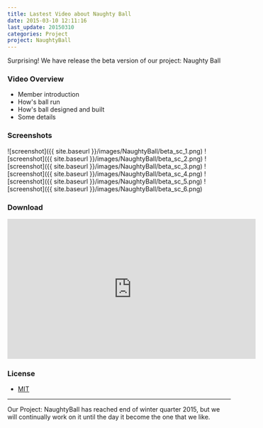```yaml
---
title: Lastest Video about Naughty Ball
date: 2015-03-10 12:11:16
last_update: 20150310
categories: Project
project: NaughtyBall
---
```



Surprising! We have release the beta version of our project: Naughty Ball


### Video Overview

* Member introduction
* How's ball run
* How's ball designed and built
* Some details

### Screenshots

![screenshot]({{ site.baseurl }}/images/NaughtyBall/beta_sc_1.png)
![screenshot]({{ site.baseurl }}/images/NaughtyBall/beta_sc_2.png)
![screenshot]({{ site.baseurl }}/images/NaughtyBall/beta_sc_3.png)
![screenshot]({{ site.baseurl }}/images/NaughtyBall/beta_sc_4.png)
![screenshot]({{ site.baseurl }}/images/NaughtyBall/beta_sc_5.png)
![screenshot]({{ site.baseurl }}/images/NaughtyBall/beta_sc_6.png)



### Download

<iframe width="560" height="315" src="https://www.youtube.com/embed/D_6xTfHmrRE" frameborder="0" allowfullscreen></iframe>

### License
* [MIT](http://opensource.org/licenses/MIT)

-------------
Our Project: NaughtyBall has reached end of winter quarter 2015, but we will continually work on it until the day it become the one that we like.

